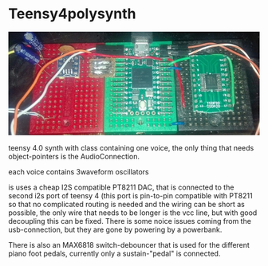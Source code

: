 <!DOCTYPE html>
<html>
<head>
<meta name="viewport" content="width=device-width, initial-scale=1.0">
</head>
<body>

<h1>Teensy4polysynth</h1>

<picture>
  <source media="(min-width: 650px)" srcset="https://github.com/manicken/teensy4.0polysynth/blob/master/IMG_20200518_211540.jpg">
  <source media="(min-width: 465px)" srcset="https://github.com/manicken/teensy4.0polysynth/blob/master/IMG_20200518_211540.jpg">
  <img src="https://github.com/manicken/teensy4.0polysynth/blob/master/IMG_20200518_211540.jpg" alt="mainPic" style="width:auto;">
</picture>

<p>teensy 4.0 synth with class containing one voice, the only thing that needs object-pointers is the AudioConnection.</p>

<p>each voice contains 3waveform oscillators</p>

<p>is uses a cheap I2S compatible PT8211 DAC, that is connected to the second i2s port of teensy 4 (this port is pin-to-pin compatible with PT8211 so that no complicated routing is needed and the wiring can be short as possible, the only wire that needs to be longer is the vcc line, but with good decoupling this can be fixed. There is some noice issues coming from the usb-connection, but they are gone by powering by a powerbank.</p>
<p>There is also an MAX6818 switch-debouncer that is used for the different piano foot pedals, currently only a sustain-"pedal" is connected.</p>

<p><strong></strong></p>

</body>
</html>
